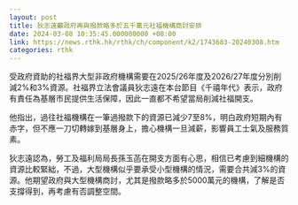 ```yaml
---
layout: post
title: 狄志遠籲政府再與撥款略多於五千萬元社福機構商討安排
date: 2024-03-08 10:35:45.000000000 +08:00
link: https://news.rthk.hk/rthk/ch/component/k2/1743683-20240308.htm
categories: rthk
---
```


受政府資助的社福界大型非政府機構需要在2025/26年度及2026/27年度分別削減2%和3%資源。社福界立法會議員狄志遠在本台節目《千禧年代》表示，政府有責任為基層市民提供生活保障，因此一直都不希望當局削減社福開支。

他指出，過往社福機構在一筆過撥款下的資源已減少7至8%，明白政府短期內有赤字，但不應一刀切轉嫁到基層身上，擔心機構一旦減薪，影響員工士氣及服務質素。

狄志遠認為，勞工及福利局局長孫玉菡在開支方面有心思，相信已考慮到細機構的資源比較緊絀，不過，大型機構似乎要承受小型機構的情況，需要合共減3%的資源。他期望政府與大型機構商討，尤其是撥款略多於5000萬元的機構，了解是否支撐得到，再考慮有否調整空間。
